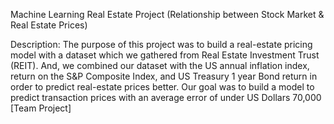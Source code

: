 Machine Learning Real Estate Project (Relationship between Stock Market & Real Estate Prices)

Description: The purpose of this project was to build a real-estate pricing model with a dataset which we gathered from Real Estate Investment Trust (REIT). And, we combined our dataset with the US annual inflation index, return on the S&P Composite Index, and US Treasury 1 year Bond return in order to predict real-estate prices better. Our goal was to build a model to predict transaction prices with an average error of under US Dollars 70,000 [Team Project]
